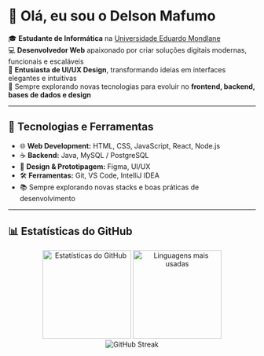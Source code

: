 # 👋 Olá, eu sou o Delson Mafumo

🎓 **Estudante de Informática** na [Universidade Eduardo Mondlane](https://www.uem.mz/)  
💻 **Desenvolvedor Web** apaixonado por criar soluções digitais modernas, funcionais e escaláveis  
🎨 **Entusiasta de UI/UX Design**, transformando ideias em interfaces elegantes e intuitivas   
🚀 Sempre explorando novas tecnologias para evoluir no **frontend, backend, bases de dados e design**  

---

## 🚀 Tecnologias e Ferramentas

- 🌐 **Web Development:** HTML, CSS, JavaScript, React, Node.js
- ☕ **Backend:** Java, MySQL / PostgreSQL
- 🎨 **Design & Prototipagem:** Figma, UI/UX  
- 🛠️ **Ferramentas:** Git, VS Code, IntelliJ IDEA  
- 📚 Sempre explorando novas stacks e boas práticas de desenvolvimento
  
---

## 📊 Estatísticas do GitHub  

<div align="center">

  <!-- Estatísticas gerais -->
  <img height="180em" src="https://github-readme-stats.vercel.app/api?username=delsonmafumo&show_icons=true&theme=tokyonight&count_private=true&include_all_commits=true&custom_title=⚡ Estatísticas do Delson&line_height=24&hide=issues&hide_border=false&card_width=400" alt="Estatísticas do GitHub"/>

  <!-- Linguagens mais usadas -->
  <img height="180em" src="https://github-readme-stats.vercel.app/api/top-langs/?username=delsonmafumo&layout=compact&theme=tokyonight&langs_count=6&hide_border=false&custom_title=💡 Linguagens Mais Usadas" alt="Linguagens mais usadas"/>

</div>  

<div align="center">

  <!-- Card manual de habilidades -->


</div>  

<div align="center">
  
  <!-- Streak de commits -->
  <img src="https://streak-stats.demolab.com?user=delsonmafumo&theme=tokyonight&hide_border=false&border_radius=8&date_format=j%20M%5B%20Y%5D&custom_title=🔥 Streak de Contribuições&mode=weekly" alt="GitHub Streak"/>

</div>  
